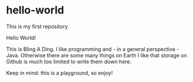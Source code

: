 # hello-world
This is my first repository

Hello World!

This is Bling A Ding. I like programming and - in a general perspective - Java. Otherwise there are some many things on Earth I like that storage on Github is much too limited to write them down here.

Keep in mind: this is a playground, so enjoy!